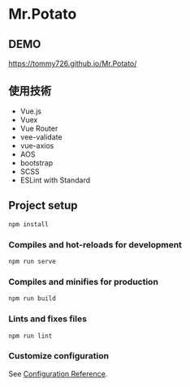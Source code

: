 # Mr.Potato

## DEMO

https://tommy726.github.io/Mr.Potato/

## 使用技術

<ul>
  <li>Vue.js</li>
  <li>Vuex</li>
  <li>Vue Router</li>
  <li>vee-validate</li>
  <li>vue-axios</li>
  <li>AOS</li>  
  <li>bootstrap</li>
  <li>SCSS</li>
  <li>ESLint with Standard</li>
</ul>

## Project setup

```
npm install
```

### Compiles and hot-reloads for development

```
npm run serve
```

### Compiles and minifies for production

```
npm run build
```

### Lints and fixes files

```
npm run lint
```

### Customize configuration

See [Configuration Reference](https://cli.vuejs.org/config/).
